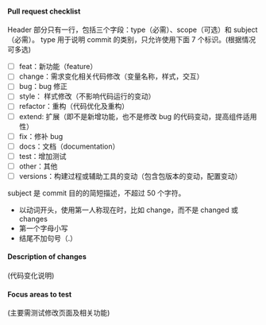 #### Pull request checklist

Header 部分只有一行，包括三个字段：type（必需）、scope（可选）和 subject（必需）。
type 用于说明 commit 的类别，只允许使用下面 7 个标识。(根据情况可多选)

-   [ ] feat：新功能（feature）
-   [ ] change：需求变化相关代码修改（变量名称，样式，交互）
-   [ ] bug：bug 修正
-   [ ] style： 样式修改（不影响代码运行的变动）
-   [ ] refactor：重构（代码优化及重构）
-   [ ] extend: 扩展（即不是新增功能，也不是修改 bug 的代码变动，提高组件适用性）
-   [ ] fix：修补 bug
-   [ ] docs：文档（documentation）
-   [ ] test：增加测试
-   [ ] other：其他
-   [ ] versions：构建过程或辅助工具的变动（包含包版本的变动，配置变动）

subject 是 commit 目的的简短描述，不超过 50 个字符。

-   以动词开头，使用第一人称现在时，比如 change，而不是 changed 或 changes
-   第一个字母小写
-   结尾不加句号（.）

#### Description of changes

(代码变化说明)

#### Focus areas to test

(主要需测试修改页面及相关功能)
